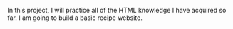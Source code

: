 In this project, I will practice all of the HTML knowledge I have acquired so far. I am going to build a basic recipe website.
